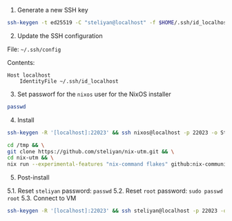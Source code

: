 
1. Generate a new SSH key

```sh
ssh-keygen -t ed25519 -C "steliyan@localhost" -f $HOME/.ssh/id_localhost
```

2. Update the SSH configuration

File: `~/.ssh/config`

Contents:

```text
Host localhost
    IdentityFile ~/.ssh/id_localhost
```

3. Set passworf for the `nixos` user for the NixOS installer

```sh
passwd
```

4. Install

```sh
ssh-keygen -R '[localhost]:22023' && ssh nixos@localhost -p 22023 -o StrictHostKeyChecking=accept-new
```

```sh
cd /tmp && \
git clone https://github.com/steliyan/nix-utm.git && \
cd nix-utm && \
nix run --experimental-features "nix-command flakes" github:nix-community/nixos-anywhere -- --flake '.#utm' --target-host nixos@localhost
```

5. Post-install

  5.1. Reset `steliyan` password: `passwd`
  5.2. Reset `root` password: `sudo passwd root`
  5.3. Connect to VM

```sh
ssh-keygen -R '[localhost]:22023' && ssh steliyan@localhost -p 22023 -o StrictHostKeyChecking=accept-new
```
